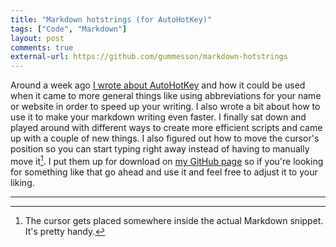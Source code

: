 ```yaml
---
title: "Markdown hotstrings (for AutoHotKey)"
tags: ["Code", "Markdown"]
layout: post
comments: true
external-url: https://github.com/gummesson/markdown-hotstrings
---
```


Around a week ago [I wrote about AutoHotKey](/blog/2012/10/29/hotstrings-and-markdown/) and how it could be used when it came to more general things like using abbreviations for your name or website in order to speed up your writing. I also wrote a bit about how to use it to make your markdown writing even faster. I finally sat down and played around with different ways to create more efficient scripts and came up with a couple of new things. I also figured out how to move the cursor's position so you can start typing right away instead of having to manually move it[^20121110-1]. I put them up for download on [my GitHub page](https://github.com/gummesson) so if you're looking for something like that go ahead and use it and feel free to adjust it to your liking.

* * *

[^20121110-1]: The cursor gets placed somewhere inside the actual Markdown snippet. It's pretty handy.
